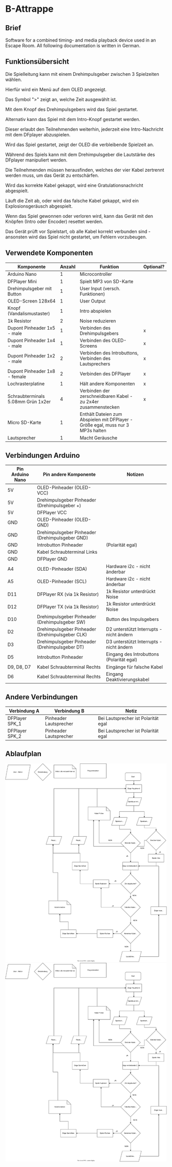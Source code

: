 # B-Attrappe
## Brief
Software for a combined timing- and media playback device used in an Escape Room. All following documentation is written in German. 

## Funktionsübersicht

Die Spielleitung kann mit einem Drehimpulsgeber zwischen 3 Spielzeiten wählen. 

Hierfür wird ein Menü auf dem OLED angezeigt. 

Das Symbol ">" zeigt an, welche Zeit ausgewählt ist. 

Mit dem Knopf des Drehimpulsgebers wird das Spiel gestartet. 

Alternativ kann das Spiel mit dem Intro-Knopf gestartet werden. 

Dieser erlaubt den Teilnehmenden weiterhin, jederzeit eine Intro-Nachricht mit dem DFplayer abzuspielen. 

Wird das Spiel gestartet, zeigt der OLED die verbleibende Spielzeit an. 

Während des Spiels kann mit dem Drehimpulsgeber die Lautstärke des DFplayer manipuliert werden.

Die Teilnehmenden müssen herausfinden, welches der vier Kabel zertrennt werden muss, um das Gerät zu entschärfen. 

Wird das korrekte Kabel gekappt, wird eine Gratulationsnachricht abgespielt. 

Läuft die Zeit ab, oder wird das falsche Kabel gekappt, wird ein Explosionsgeräusch abgespielt.

Wenn das Spiel gewonnen oder verloren wird, kann das Gerät mit den Knöpfen (Intro oder Encoder) resettet werden. 

Das Gerät prüft vor Spielstart, ob alle Kabel korrekt verbunden sind - ansonsten wird das Spiel nicht gestartet, um Fehlern vorzubeugen. 

## Verwendete Komponenten

| Komponente                         | Anzahl | Funktion                                                                        | Optional? |
|------------------------------------|--------|---------------------------------------------------------------------------------|-----------|
| Arduino Nano                       | 1      | Microcontroller                                                                 |           |
| DFPlayer Mini                      | 1      | Spielt MP3 von SD-Karte                                                         |           |
| Drehimpulsgeber mit Button         | 1      | User Input (versch. Funktionen)                                                 |           |
| OLED-Screen 128x64                 | 1      | User Output                                                                     |           |
| Knopf (Vandalismustaster)          | 1      | Intro abspielen                                                            |           |
| 1k Resistor                        | 2      | Noise reduzieren                                                                |           |
| Dupont Pinheader 1x5 - male        | 1      | Verbinden des Drehimpulsgebers                                                  | x         |
| Dupont Pinheader 1x4 - male        | 1      | Verbinden des OLED-Screens                                                      | x         |
| Dupont Pinheader 1x2 - male        | 2      | Verbinden des Introbuttons, Verbinden des Lautsprechers                         | x         |
| Dupont Pinheader 1x8 - female      | 2      | Verbinden des DFPlayer                                                          | x         |
| Lochrasterplatine                  | 1      | Hält andere Komponenten                                                         | x         |
| Schraubterminals 5.08mm Grün 1x2er | 4      | Verbinden der zerschneidbaren Kabel - zu 2x4er zusammenstecken                  | x         |
| Micro SD-Karte                     | 1      | Enthält Dateien zum Abspielen mit DFPlayer - Größe egal, muss nur 3 MP3s halten |           |
| Lautsprecher                       | 1      | Macht Geräusche                                                                 |           |
## Verbindungen Arduino

| Pin Arduino Nano  | Pin andere Komponente                       | Notizen                              |
|-----------------------|-------------------------------------------------|------------------------------------------|
| 5V                    | OLED-Pinheader (OLED-VCC)                       |                                          |
| 5V                    | Drehimpulsgeber Pinheader (Drehimpulsgeber +)   |                                          |
| 5V                    | DFPlayer VCC                                    |                                          |
| GND                   | OLED-Pinheader (OLED-GND)                       |                                          |
| GND                   | Drehimpulsgeber Pinheader (Drehimpulsgeber GND) |                                          |
| GND                   | Introbutton Pinheader                           | (Polarität egal)                                              |
| GND                   | Kabel Schraubterminal Links                     |                                          |
| GND                   | DFPlayer GND                                    |                                          |
| A4                    | OLED-Pinheader (SDA)                            | Hardware i2c - nicht änderbar            |
| A5                    | OLED-Pinheader (SCL)                            | Hardware i2c - nicht änderbar            |
| D11                   | DFPlayer RX (via 1k Resistor)                   | 1k Resistor unterdrückt Noise            |
| D12                   | DFPlayer TX (via 1k Resistor)                   | 1k Resistor unterdrückt Noise            |
| D10                   | Drehimpulsgeber Pinheader (Drehimpulsgeber SW)  | Button des Impulsgebers                  |
| D2                    | Drehimpulsgeber Pinheader (Drehimpulsgeber CLK) | D2 unterstützt Interrupts - nicht ändern |
| D3                    | Drehimpulsgeber Pinheader (Drehimpulsgeber DT)  | D3 unterstützt Interrupts - nicht ändern |
| D5                    | Introbutton Pinheader                           | Eingang des Introbuttons    (Polarität egal)                  |
| D9, D8, D7            | Kabel Schraubterminal Rechts                    | Eingänge für falsche Kabel               |
| D6                    | Kabel Schraubterminal Rechts                    | Eingang Deaktivierungskabel              |

## Andere Verbindungen

| Verbindung A   | Verbindung B           | Notiz                               |
|----------------|------------------------|-------------------------------------|
| DFPlayer SPK_1 | Pinheader Lautsprecher | Bei Lautsprecher ist Polarität egal |
| DFPlayer SPK_2 | Pinheader Lautsprecher | Bei Lautsprecher ist Polarität egal |

## Ablaufplan

![Alt text](./Ablaufplan.svg)
<img src="./Ablaufplan.svg">
